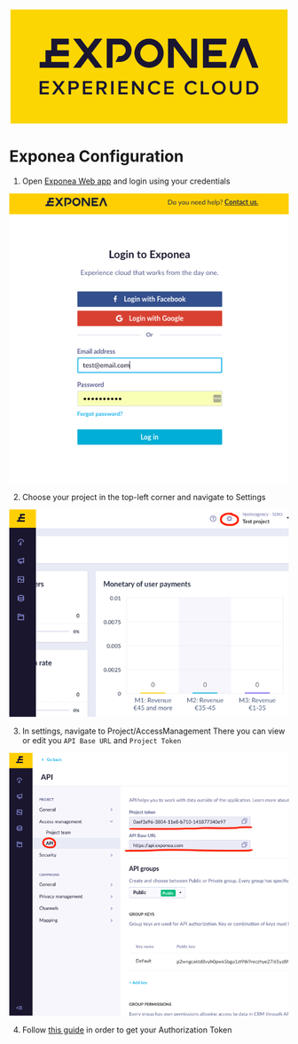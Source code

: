 <p align="center">
  <img src="../Documentation/logo_yellow.png?raw=true" alt="Exponea"/>
</p>

# Exponea Configuration

1. Open [Exponea Web app](https://app.exponea.com) and login using your credentials

![](pics/config1.png)

2. Choose your project in the top-left corner and navigate to Settings

![](pics/config2.png)

3. In settings, navigate to Project/AccessManagement
There you can view or edit you `API Base URL` and `Project Token`

![](pics/config3.png)


4. Follow [this guide](https://docs.exponea.com/reference#basic-authentication) in order to get your Authorization Token
